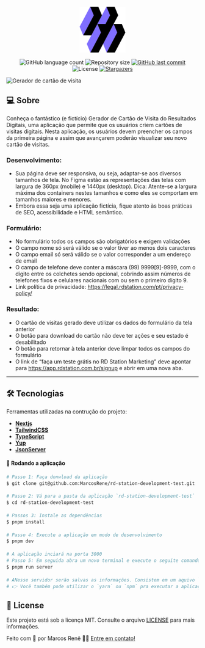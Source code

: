 <p align="center">
 <img
    src=".github/symbol.svg"
    alt="RD Symbol"
    title="RD Symbol"
    width="120px"
    height="120px"
  />
<p>

<p align="center">
  <img alt="GitHub language count" src="https://img.shields.io/github/languages/count/MarcosRene/rd-station-development-test">

  <img alt="Repository size" src="https://img.shields.io/github/repo-size/MarcosRene/rd-station-development-test">

  <a href="https://github.com/MarcosRene/rd-station-development-test/commits/main">
    <img alt="GitHub last commit" src="https://img.shields.io/github/last-commit/MarcosRene/rd-station-development-test">
  </a>

   <img alt="License" src="https://img.shields.io/badge/license-MIT-blue">

   <a href="https://github.com/MarcosRene/rd-station-development-test/stargazers">
    <img alt="Stargazers" src="https://img.shields.io/github/stars/MarcosRene/rd-station-development-test?style=social">
  </a>
</p>

<p>
   <img
    src=".github/screen.gif"
    alt="Gerador de cartão de visita"
    title="Gerador de cartão de visita"
  />
</p>

## 💻 Sobre

Conheça o fantástico (e fictício) Gerador de Cartão de Visita do Resultados Digitais,
uma aplicação que permite que os usuários criem cartões de visitas digitais. Nesta
aplicação, os usuários devem preencher os campos da primeira página e assim que
avançarem poderão visualizar seu novo cartão de visitas.

### Desenvolvimento:

- Sua página deve ser responsiva, ou seja, adaptar-se aos diversos tamanhos
  de tela. No Figma estão as representações das telas com largura de 360px
  (mobile) e 1440px (desktop).
  Dica: Atente-se a largura máxima dos containers nestes tamanhos e como
  eles se comportam em tamanhos maiores e menores.
- Embora essa seja uma aplicação fictícia, fique atento às boas práticas de
  SEO, acessibilidade e HTML semântico.

### Formulário:

- No formulário todos os campos são obrigatórios e exigem validações
- O campo nome só será válido se o valor tiver ao menos dois caracteres
- O campo email só será válido se o valor corresponder a um endereço de
  email
- O campo de telefone deve conter a máscara (99) 9999[9]-9999, com o dígito
  entre os colchetes sendo opcional, cobrindo assim números de telefones
  fixos e celulares nacionais com ou sem o primeiro dígito 9.
- Link política de privacidade: https://legal.rdstation.com/pt/privacy-policy/

### Resultado:

- O cartão de visitas gerado deve utilizar os dados do formulário da tela
  anterior
- O botão para download do cartão não deve ter ações e seu estado é
  desabilitado
- O botão para retornar à tela anterior deve limpar todos os campos do
  formulário
- O link de “faça um teste grátis no RD Station Marketing” deve apontar para
  https://app.rdstation.com.br/signup e abrir em uma nova aba.

---

## 🛠 Tecnologias

Ferramentas utilizadas na contrução do projeto:

- **[Nextjs](https://nextjs.org/)**
- **[TailwindCSS](https://tailwindcss.com/)**
- **[TypeScript](https://www.typescriptlang.org/)**
- **[Yup](https://www.npmjs.com/package/yup)**
- **[JsonServer](https://www.npmjs.com/package/json-server)**

#### 🧭 Rodando a aplicação

```bash
# Passo 1: Faça donwload da aplicação
$ git clone git@github.com:MarcosRene/rd-station-development-test.git

# Passo 2: Vá para a pasta da aplicação `rd-station-development-test`
$ cd rd-station-development-test

# Passos 3: Instale as dependências
$ pnpm install

# Passo 4: Execute a aplicação em modo de desenvolvimento
$ pnpm dev

# A aplicação inciará na porta 3000
# Passo 5: Em seguida abra um novo terminal e execute o seguite comando.
$ pnpm run server

# ANesse servidor serão salvas as informações. Consistem em um aquivo `api-cards.json` na raiz do projeto.
# 👉 Você também pode utilizar o `yarn` ou `npm` pra executar a aplicação 👈
```

## 📝 License

Este projeto está sob a licença MIT. Consulte o arquivo [LICENSE](./LICENSE) para mais informações.

Feito com 💜 por Marcos Renê 👋🏽 [Entre em contato!](https://www.linkedin.com/in/marcosrene/)

